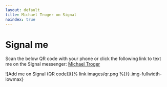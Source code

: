 ```yaml
---
layout: default
title: Michael Troger on Signal
noindex: true
---
```

# Signal me

Scan the below QR code with your phone or click the following link to text me on the Signal messenger: [Michael Troger](https://signal.me/#eu/0n3ZV4EEhwiOCWnMJ1OmuOOtIMTUect5TdKwtyV7s6wJyydA8yBBN6qKHKymlVeF)

![Add me on Signal (QR code)]({% link images/qr.png %}){:.img-fullwidth-lowmax}
